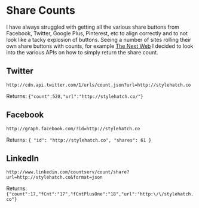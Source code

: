 Share Counts
============

I have always struggled with getting all the various share buttons from Facebook, Twitter, Google Plus, Pinterest, etc to align correctly and to not look like a tacky explosion of buttons.  Seeing a number of sites rolling their own share buttons with counts, for example [The Next Web](http://thenextweb.com/shareables/2012/05/08/move-over-zuck-abraham-lincoln-filed-a-patent-for-facebook-in-1845/) I decided to look into the various APIs on how to simply return the share count.

Twitter
-------

`http://cdn.api.twitter.com/1/urls/count.json?url=http://stylehatch.co`

Returns:
`{"count":528,"url":"http://stylehatch.co/"}`

Facebook
--------

`http://graph.facebook.com/?id=http://stylehatch.co`

Returns:
`{
   "id": "http://stylehatch.co",
   "shares": 61
}`

LinkedIn
--------
`http://www.linkedin.com/countserv/count/share?url=http://stylehatch.co&format=json`

Returns:
`{"count":17,"fCnt":"17","fCntPlusOne":"18","url":"http:\/\/stylehatch.co"}`

